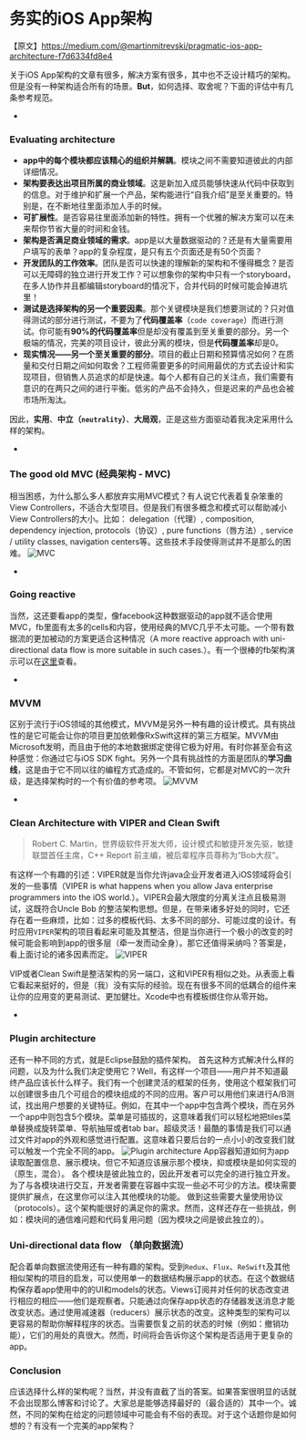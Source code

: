 # 务实的iOS App架构

【原文】https://medium.com/@martinmitrevski/pragmatic-ios-app-architecture-f7d6334fd8e4

关于iOS App架构的文章有很多，解决方案有很多，其中也不乏设计精巧的架构。但是没有一种架构适合所有的场景。**But**，如何选择、取舍呢？下面的评估中有几条参考规范。

-

### Evaluating architecture
* **app中的每个模块都应该精心的组织并解耦**。模块之间不需要知道彼此的内部详细情况。
* **架构要表达出项目所属的商业领域**。这是新加入成员能够快速从代码中获取到的信息。对于维护和扩展一个产品，架构能进行“自我介绍”是至关重要的。特别是，在不断地往里面添加人手的时候。
* **可扩展性**。是否容易往里面添加新的特性。拥有一个优雅的解决方案可以在未来帮你节省大量的时间和金钱。
* **架构是否满足商业领域的需求**。app是以大量数据驱动的？还是有大量需要用户填写的表单？app的复杂程度，是只有五个页面还是有50个页面？
* **开发团队的工作效率**。团队是否可以快速的理解新的架构和不懂得概念？是否可以无障碍的独立进行开发工作？可以想象你的架构中只有一个storyboard，在多人协作并且都编辑storyboard的情况下，合并代码的时候可能会掉进坑里！
* **测试是选择架构的另一个重要因素**。那个关键模块是我们想要测试的？只对值得测试的部分进行测试，不要为了**代码覆盖率**（`code coverage`）而进行测试。你可能有**90%的代码覆盖率**但是却没有覆盖到至关重要的部分。另一个极端的情况，完美的项目设计，彼此分离的模块，但是**代码覆盖率**却是0。
* **现实情况——另一个至关重要的部分**。项目的截止日期和预算情况如何？在质量和交付日期之间如何取舍？工程师需要更多的时间用最优的方式去设计和实现项目，但销售人员追求的却是快速。每个人都有自己的关注点，我们需要有意识的在两只之间的进行平衡。低劣的产品不会持久，但是迟来的产品也会被市场所淘汰。

因此，**实用**、**中立（`neutrality`）**、**大局观**，正是这些方面驱动着我决定采用什么样的架构。

-

### The good old MVC (经典架构 - MVC)

相当困惑，为什么那么多人都放弃实用MVC模式？有人说它代表着复杂笨重的View Controllers，不适合大型项目。但是我们有很多概念和模式可以帮助减小View Controllers的大小。比如： delegation（代理）, composition, dependency injection, protocols（协议）, pure functions（唇方法）, service / utility classes, navigation centers等。这些技术手段使得测试并不是那么的困难。
![MVC](/Users/csip/Documents/docs/notes/images/MVC.png)

-

### Going reactive
当然，这还要看app的类型，像facebook这种数据驱动的app就不适合使用MVC，fb里面有太多的cells和内容，使用经典的MVC几乎不太可能。一个带有数据流的更加被动的方案更适合这种情况（A more reactive approach with uni-directional data flow is more suitable in such cases.）。有一个很棒的fb架构演示可以在[这里](https://www.infoq.com/presentations/facebook-ios-architecture)查看。

-

### MVVM
区别于流行于iOS领域的其他模式，MVVM是另外一种有趣的设计模式。具有挑战性的是它可能会让你的项目更加依赖像RxSwift这样的第三方框架。MVVM由Microsoft发明，而且由于他的本地数据绑定使得它极为好用。有时你甚至会有这种感觉：你通过它与iOS SDK fight。另外一个具有挑战性的方面是团队的**学习曲线**，这是由于它不同以往的编程方式造成的。不管如何，它都是对MVC的一次升级，是选择架构时的一个有价值的参考项。
![MVVM](/Users/csip/Documents/docs/notes/images/MVVM.png)

-

### Clean Architecture with VIPER and Clean Swift
> Robert C. Martin，世界级软件开发大师，设计模式和敏捷开发先驱，敏捷联盟首任主席，C++ Report 前主编，被后辈程序员尊称为“Bob大叔”。

有这样一个有趣的引述：VIPER就是当你允许java企业开发者进入iOS领域将会引发的一些事情（VIPER is what happens when you allow Java enterprise programmers into the iOS world.）。VIPER会最大限度的分离关注点且极易测试，这既符合Uncle Bob 的整洁架构思想。但是，在带来诸多好处的同时，它还存在着一些麻烦，比如：过多的模板代码、太多不同的部分、可能过度的设计。有时应用`VIPER`架构的项目看起来可能及其整洁，但是当你进行一个极小的改变的时候可能会影响到app的很多层（牵一发而动全身）。那它还值得采纳吗？答案是，看上面讨论的诸多因素而定。
![VIPER](/Users/csip/Documents/docs/notes/images/VIPER.png)

VIP或者Clean Swift是整洁架构的另一端口，这和VIPER有相似之处。从表面上看它看起来挺好的，但是（我）没有实际的经验。现在有很多不同的低耦合的组件来让你的应用变的更易测试、更加健壮。Xcode中也有模板绑住你从零开始。

-

### Plugin architecture
还有一种不同的方式，就是Eclipse鼓励的插件架构。
首先这种方式解决什么样的问题，以及为什么我们决定使用它？Well，有这样一个项目——用户并不知道最终产品应该长什么样子。我们有一个创建灵活的框架的任务，使用这个框架我们可以创建很多由几个可组合的模块组成的不同的应用。客户可以用他们来进行A/B测试，找出用户想要的关键特征。例如，在其中一个app中包含两个模块，而在另外一个app中则包含5个模块。菜单是可插拔的，这意味着我们可以轻松地把tiles菜单替换成旋转菜单、导航抽屉或者tab bar。超级灵活！最酷的事情是我们可以通过文件对app的外观和感觉进行配置。这意味着只要后台的一点小小的改变我们就可以触发一个完全不同的app。
![Plugin architecture](/Users/csip/Documents/docs/notes/images/PluginA.png)
App容器知道如何为app读取配置信息、展示模块。但它不知道应该展示那个模块，抑或模块是如何实现的（原生，混合）。
各个模块是彼此独立的，因此开发者可以完全的进行独立开发。为了与各模块进行交互，开发者需要在容器中实现一些必不可少的方法。模块需要提供扩展点，在这里你可以注入其他模块的功能。
做到这些需要大量使用协议（protocols）。这个架构能很好的满足你的需求。然而，这样还存在一些挑战，例如：模块间的通信难问题和代码复用问题（因为模块之间是彼此独立的）。

### Uni-directional data flow （单向数据流）
配合着单向数据流使用还有一种有趣的架构。受到`Redux`、`Flux`、`ReSwift`及其他相似架构的项目的启发，可以使用单一的数据结构展示app的状态。在这个数据结构保存着app使用中的的UI和models的状态。Views订阅并对任何的状态改变进行相应的相应——他们是观察者。只能通过向保存app状态的存储器发送消息才能改变状态。通过使用减速器（reducers）展示状态的改变。这种类型的架构可以更容易的帮助你解释程序的状态。当需要恢复之前的状态的时候（例如：撤销功能），它们的用处的真很大。然而，时间将会告诉你这个架构是否适用于更复杂的app。

### Conclusion
应该选择什么样的架构呢？当然，并没有直截了当的答案。如果答案很明显的话就不会出现那么博客和讨论了。大家总是能够选择最好的（最合适的）其中一个。诚然，不同的架构在给定的问题领域中可能会有不俗的表现。对于这个话题你是如何想的？有没有一个完美的app架构？





